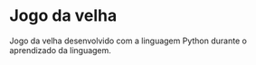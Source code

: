# Jogo da velha
Jogo da velha desenvolvido com a linguagem Python durante o aprendizado da linguagem.

